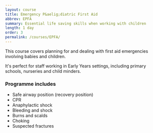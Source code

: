 ```yaml
---
layout: course
title: Emergency P&aelig;diatric First Aid
abbrev: EPFA
summary: Essential life saving skills when working with children
length: 1 day
order: 3
permalink: /courses/EPFA/
---
```

This course covers planning for and dealing with first aid emergencies involving babies and children.

It's perfect for staff working in Early Years settings, including primary schools, nurseries and child minders.

### Programme includes

- Safe airway position (recovery position)
- CPR
- Anaphylactic shock
- Bleeding and shock
- Burns and scalds
- Choking
- Suspected fractures
